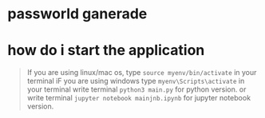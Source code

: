 # passworld ganerade

# how do i start the application
  
  >If you are using linux/mac os, type `source myenv/bin/activate` in your terminal
  >iF you are using windows type `myenv\Scripts\activate` in your terminal
  >write terminal `python3 main.py` for python version.
  or
  >write terminal `jupyter notebook mainjnb.ipynb` for jupyter notebook version.
